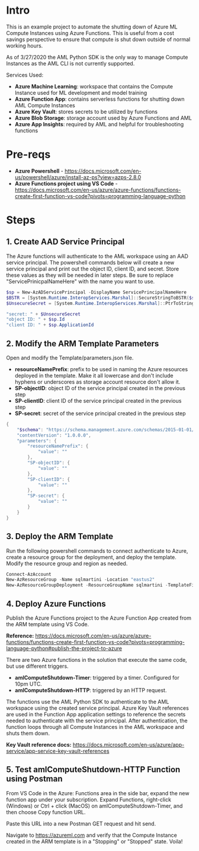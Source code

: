 # **Intro**

This is an example project to automate the shutting down of Azure ML Compute Instances using Azure Functions.  This is useful from a cost savings perspective to ensure that compute is shut down outside of normal working hours.  

As of 3/27/2020 the AML Python SDK is the only way to manage Compute Instances as the AML CLI is not currently supported.

Services Used:
- **Azure Machine Learning**:  workspace that contains the Compute Instance used for ML development and model training
- **Azure Function App**:  contains serverless functions for shutting down AML Compute Instances
- **Azure Key Vault**:  stores secrets to be utilized by functions
- **Azure Blob Storage**:  storage account used by Azure Functions and AML
- **Azure App Insights**:  required by AML and helpful for troubleshooting functions

# **Pre-reqs**

- **Azure Powershell** - https://docs.microsoft.com/en-us/powershell/azure/install-az-ps?view=azps-2.8.0
- **Azure Functions project using VS Code** - https://docs.microsoft.com/en-us/azure/azure-functions/functions-create-first-function-vs-code?pivots=programming-language-python

# **Steps**

## 1.  Create AAD Service Principal

The Azure functions will authenticate to the AML workspace using an AAD service principal.  The powershell commands below will create a new service principal and print out the object ID, client ID, and secret.  Store these values as they will be needed in later steps.  Be sure to replace "ServicePrinicpalNameHere" with the name you want to use.  

```powershell
$sp = New-AzADServicePrincipal -DisplayName ServicePrincipalNameHere
$BSTR = [System.Runtime.InteropServices.Marshal]::SecureStringToBSTR($sp.Secret)
$UnsecureSecret = [System.Runtime.InteropServices.Marshal]::PtrToStringAuto($BSTR)

"secret: " + $UnsecureSecret
"object ID: " + $sp.Id
"client ID: " + $sp.ApplicationId
```

## 2.  Modify the ARM Template Parameters

Open and modify the Template/parameters.json file.

- **resourceNamePrefix**:  prefix to be used in naming the Azure resources deployed in the template.  Make it all lowercase and don't include hyphens or underscores as storage account resource don't allow it.
- **SP-objectID**:  object ID of the service principal created in the previous step
- **SP-clientID**:  client ID of the service principal created in the previous step
- **SP-secret**:  secret of the service principal created in the previous step


```powershell
{
    "$schema": "https://schema.management.azure.com/schemas/2015-01-01/deploymentParameters.json#",
    "contentVersion": "1.0.0.0",
    "parameters": {
        "resourceNamePrefix": {
            "value": ""
        },
        "SP-objectID": {
            "value": ""
        },        
        "SP-clientID": {
            "value": ""
        },
        "SP-secret": {
            "value": ""
        }
    }
}
```

## 3.  Deploy the ARM Template

Run the following powershell commands to connect authenticate to Azure, create a resource group for the deployment, and deploy the template.  Modify the resource group and region as needed.

```powershell
Connect-AzAccount
New-AzResourceGroup -Name sqlmartini -Location "eastus2"
New-AzResourceGroupDeployment -ResourceGroupName sqlmartini -TemplateFile template.json -TemplateParameterFile parameters.json
```

## 4.  Deploy Azure Functions

Publish the Azure Functions project to the Azure Function App created from the ARM template using VS Code.  

**Reference:**  https://docs.microsoft.com/en-us/azure/azure-functions/functions-create-first-function-vs-code?pivots=programming-language-python#publish-the-project-to-azure

There are two Azure functions in the solution that execute the same code, but use different triggers.
- **amlComputeShutdown-Timer**:  triggered by a timer.  Configured for 10pm UTC.
- **amlComputeShutdown-HTTP**:  triggered by an HTTP request.

The functions use the AML Python SDK to authenticate to the AML workspace using the created service principal.  Azure Key Vault references are used in the Function App application settings to reference the secrets needed to authenticate with the service principal.  After authentication, the function loops through all Compute Instances in the AML workspace and shuts them down.

**Key Vault reference docs:**  https://docs.microsoft.com/en-us/azure/app-service/app-service-key-vault-references

## 5.  Test amlComputeShutdown-HTTP Function using Postman

From VS Code in the Azure: Functions area in the side bar, expand the new function app under your subscription. Expand Functions, right-click (Windows) or Ctrl + click (MacOS) on amlComputeShutdown-Timer, and then choose Copy function URL.  

Paste this URL into a new Postman GET request and hit send.  

Navigate to https://azureml.com and verify that the Compute Instance created in the ARM template is in a "Stopping" or "Stopped" state. Voila!
